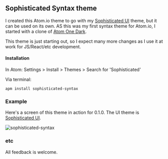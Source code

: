 ## Sophisticated Syntax theme

I created this Atom.io theme to go with my [Sophisticated UI](https://github.com/JasonAMartin/sophisticated-ui) theme, but it can be used on its own. AS this was my first syntax theme for Atom.io, I started with a clone of [Atom One Dark](https://github.com/atom/one-dark-syntax).

This theme is just starting out, so I expect many more changes as I use it at work for JS/React/etc development.

#### Installation

In Atom:
Settings > Install > Themes > Search for 'Sophisticated'

Via terminal:
```
apm install sophisticated-syntax
```

### Example

Here's a screen of this theme in action for 0.1.0. The UI theme is [Sophisticated UI](https://github.com/JasonAMartin/sophisticated-ui).

![sophisticated-syntax](http://i.imgur.com/VMu8cd2.png)

### etc

All feedback is welcome.
